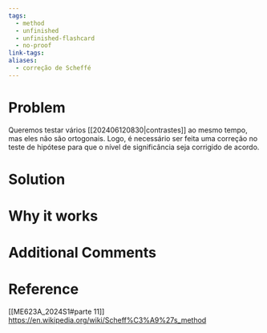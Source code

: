 ```yaml
---
tags:
  - method
  - unfinished
  - unfinished-flashcard
  - no-proof
link-tags: 
aliases:
  - correção de Scheffé
---
```

# Problem
Queremos testar vários [[202406120830|contrastes]] ao mesmo tempo, mas eles não são ortogonais. Logo, é necessário ser feita uma correção no teste de hipótese para que o nível de significância seja corrigido de acordo.
# Solution


# Why it works


# Additional Comments


# Reference
[[ME623A_2024S1#parte 11]]
https://en.wikipedia.org/wiki/Scheff%C3%A9%27s_method




